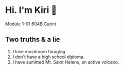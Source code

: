 # Hi. I'm Kiri :metal:
Module 1-01 604B Carini 

## Two truths & a lie
1. I love mushroom foraging.
2. I don't have a high school diploma.
3. I have sumitted Mt. Saint Helens, an active volcano.

